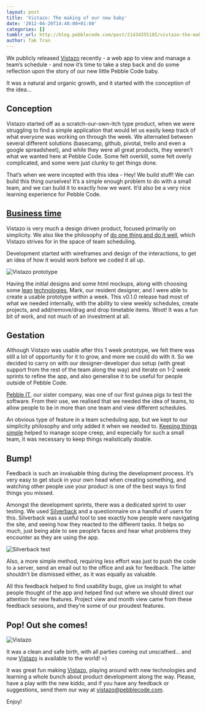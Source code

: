 ```yaml
---
layout: post
title: 'Vistazo: The making of our new baby'
date: '2012-04-20T14:40:00+01:00'
categories: []
tumblr_url: http://blog.pebblecode.com/post/21434355185/vistazo-the-making-of-our-new-baby
author: Tak Tran
---
```

<p>We publicly released <a href="http://vistazoapp.com/">Vistazo</a> recently - a web app to view and manage a team’s schedule - and now it’s time to take a step back and do some reflection upon the story of our new little Pebble Code baby.</p>

<p>It was a natural and organic growth, and it started with the conception of the idea&hellip;</p>

<h2>Conception</h2>

<p>Vistazo started off as a scratch-our-own-itch type product, when we were struggling to find a simple application that would let us easily keep track of what everyone was working on through the week. We alternated between several different solutions (basecamp, github, pivotal, trello and even a google spreadsheet), and while they were all great products, they weren’t what we wanted here at Pebble Code. Some felt overkill, some felt overly complicated, and some were just clunky to get things done.</p>

<p>That’s when we were incepted with this idea - Hey! We build stuff! We can build this thing ourselves! It’s a simple enough problem to do with a small team, and we can build it to exactly how we want. It’d also be a very nice learning experience for Pebble Code.</p>

<h2><a href="http://www.youtube.com/watch?v=RHw2_QbJcNU">Business time</a></h2>

<p>Vistazo is very much a design driven product, focused primarily on simplicity. We also like the philosophy of <a href="http://en.wikipedia.org/wiki/Unix_philosophy">do one thing and do it well</a>, which Vistazo strives for in the space of team scheduling.</p>

<p>Development started with wireframes and design of the interactions, to get an idea of how it would work before we coded it all up.</p>

<p><img src="http://media.tumblr.com/tumblr_m2s5d4bgfR1qdcl2v.jpg" alt="Vistazo prototype"/></p>

<p>Having the initial designs and some html mockups, along with choosing some <a href="http://www.sinatrarb.com/">lean</a> <a href="http://www.mongodb.org/">technologies</a>, Mark, our resident designer, and I were able to create a usable prototype within a week. This v0.1.0 release had most of what we needed internally, with the ability to view weekly schedules, create projects, and add/remove/drag and drop timetable items. Woot! It was a fun bit of work, and not much of an investment at all.</p>

<h2>Gestation</h2>

<p>Although Vistazo was usable after this 1 week prototype, we felt there was still a lot of opportunity for it to grow, and more we could do with it. So we decided to carry on with our designer-developer duo setup (with great support from the rest of the team along the way) and iterate on 1-2 week sprints to refine the app, and also generalise it to be useful for people outside of Pebble Code.</p>

<p><a href="http://pebbleit.com/">Pebble IT</a>, our sister company, was one of our first guinea pigs to test the software. From their use, we realised that we needed the idea of teams, to allow people to be in more than one team and view different schedules.</p>

<p>An obvious type of feature in a team scheduling app, but we kept to our simplicity philosophy and only added it when we needed to. <a href="http://en.wikipedia.org/wiki/KISS_principle">Keeping things simple</a> helped to manage scope creep, and especially for such a small team, it was necessary to keep things realistically doable.</p>

<h2>Bump!</h2>

<p>Feedback is such an invaluable thing during the development process. It’s very easy to get stuck in your own head when creating something, and watching other people use your product is one of the best ways to find things you missed.</p>

<p>Amongst the development sprints, there was a dedicated sprint to user testing. We used <a href="http://silverbackapp.com/">Silverback</a> and a questionnaire on a handful of users for this. Silverback was a useful tool to see exactly how people were navigating the site, and seeing how they reacted to the different tasks. It helps so much, just being able to see people’s faces and hear what problems they encounter as they are using the app.</p>

<p><img src="http://media.tumblr.com/tumblr_m2s5j9LfWy1qdcl2v.jpg" alt="Silverback test"/></p>

<p>Also, a more simple method, requiring less effort was just to push the code to a server, send an email out to the office and ask for feedback. The latter shouldn’t be dismissed either, as it was equally as valuable.</p>

<p>All this feedback helped to find usability bugs, give us insight to what people thought of the app and helped find out where we should direct our attention for new features. Project view and month view came from these feedback sessions, and they’re some of our proudest features.</p>

<h2>Pop! Out she comes!</h2>

<p><img src="http://media.tumblr.com/tumblr_m2s51nbEwZ1qdcl2v.png" alt="Vistazo"/></p>

<p>It was a clean and safe birth, with all parties coming out unscathed&hellip; and now <a href="http://vistazoapp.com/">Vistazo</a> is available to the world! =)</p>

<p>It was great fun making <a href="http://vistazoapp.com/">Vistazo</a>, playing around with new technologies and learning a whole bunch about product development along the way. Please, have a play with the new kiddo, and if you have any feedback or suggestions, send them our way at <a href="mailto:vistazo@pebblecode.com">vistazo@pebblecode.com</a>.</p>

<p>Enjoy!</p>
